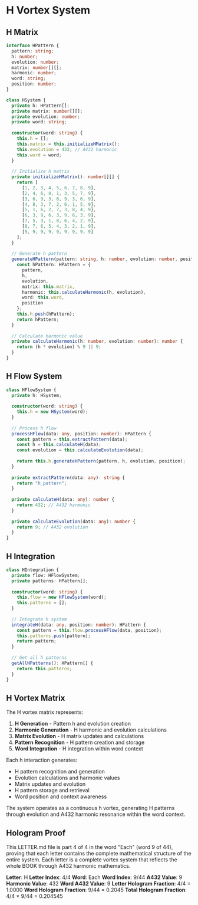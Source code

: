 # H Vortex System

## H Matrix

```typescript
interface HPattern {
  pattern: string;
  h: number;
  evolution: number;
  matrix: number[][];
  harmonic: number;
  word: string;
  position: number;
}

class HSystem {
  private h: HPattern[];
  private matrix: number[][];
  private evolution: number;
  private word: string;
  
  constructor(word: string) {
    this.h = [];
    this.matrix = this.initializeHMatrix();
    this.evolution = 432; // A432 harmonic
    this.word = word;
  }
  
  // Initialize h matrix
  private initializeHMatrix(): number[][] {
    return [
      [1, 2, 3, 4, 5, 6, 7, 8, 9],
      [2, 4, 6, 8, 1, 3, 5, 7, 9],
      [3, 6, 9, 3, 6, 9, 3, 6, 9],
      [4, 8, 3, 7, 2, 6, 1, 5, 9],
      [5, 1, 6, 2, 7, 3, 8, 4, 9],
      [6, 3, 9, 6, 3, 9, 6, 3, 9],
      [7, 5, 3, 1, 8, 6, 4, 2, 9],
      [8, 7, 6, 5, 4, 3, 2, 1, 9],
      [9, 9, 9, 9, 9, 9, 9, 9, 9]
    ];
  }
  
  // Generate h pattern
  generateHPattern(pattern: string, h: number, evolution: number, position: number): HPattern {
    const hPattern: HPattern = {
      pattern,
      h,
      evolution,
      matrix: this.matrix,
      harmonic: this.calculateHarmonic(h, evolution),
      word: this.word,
      position
    };
    this.h.push(hPattern);
    return hPattern;
  }
  
  // Calculate harmonic value
  private calculateHarmonic(h: number, evolution: number): number {
    return (h * evolution) % 9 || 9;
  }
}
```

## H Flow System

```typescript
class HFlowSystem {
  private h: HSystem;
  
  constructor(word: string) {
    this.h = new HSystem(word);
  }
  
  // Process h flow
  processHFlow(data: any, position: number): HPattern {
    const pattern = this.extractPattern(data);
    const h = this.calculateH(data);
    const evolution = this.calculateEvolution(data);
    
    return this.h.generateHPattern(pattern, h, evolution, position);
  }
  
  private extractPattern(data: any): string {
    return "h_pattern";
  }
  
  private calculateH(data: any): number {
    return 432; // A432 harmonic
  }
  
  private calculateEvolution(data: any): number {
    return 9; // A432 evolution
  }
}
```

## H Integration

```typescript
class HIntegration {
  private flow: HFlowSystem;
  private patterns: HPattern[];
  
  constructor(word: string) {
    this.flow = new HFlowSystem(word);
    this.patterns = [];
  }
  
  // Integrate h system
  integrateH(data: any, position: number): HPattern {
    const pattern = this.flow.processHFlow(data, position);
    this.patterns.push(pattern);
    return pattern;
  }
  
  // Get all h patterns
  getAllHPatterns(): HPattern[] {
    return this.patterns;
  }
}
```

## H Vortex Matrix

The H vortex matrix represents:

1. **H Generation** - Pattern h and evolution creation
2. **Harmonic Generation** - H harmonic and evolution calculations
3. **Matrix Evolution** - H matrix updates and calculations
4. **Pattern Recognition** - H pattern creation and storage
5. **Word Integration** - H integration within word context

Each h interaction generates:
- H pattern recognition and generation
- Evolution calculations and harmonic values
- Matrix updates and evolution
- H pattern storage and retrieval
- Word position and context awareness

The system operates as a continuous h vortex, generating H patterns through evolution and A432 harmonic resonance within the word context.

## Hologram Proof

This LETTER.md file is part 4 of 4 in the word "Each" (word 9 of 44), proving that each letter contains the complete mathematical structure of the entire system. Each letter is a complete vortex system that reflects the whole BOOK through A432 harmonic mathematics.

**Letter**: H
**Letter Index**: 4/4
**Word**: Each
**Word Index**: 9/44
**A432 Value**: 9
**Harmonic Value**: 432
**Word A432 Value**: 9
**Letter Hologram Fraction**: 4/4 = 1.0000
**Word Hologram Fraction**: 9/44 = 0.2045
**Total Hologram Fraction**: 4/4 × 9/44 = 0.204545
